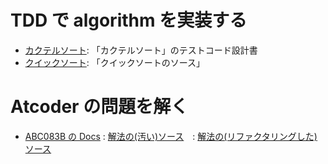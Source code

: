 # TDD で algorithm を実装する

- [カクテルソート](./requirements/cocktail_sort.md): 「カクテルソート」のテストコード設計書
- [クイックソート](.sorting/quick_sort.py): 「クイックソートのソース」

# Atcoder の問題を解く

- [ABC083B の Docs](./docs/Atcoder/ABC083B.md) : [解法の(汚い)ソース](./Atcoder/ABC083B.py)　: [解法の(リファクタリングした)ソース](./Atcoder/RefactoredABC083B.py)
